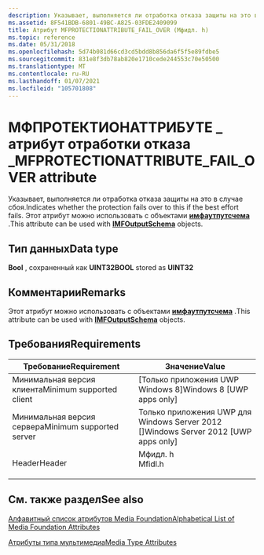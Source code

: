 ```yaml
---
description: Указывает, выполняется ли отработка отказа защиты на это в случае сбоя. Этот атрибут можно использовать с объектами Имфаутпутсчема.
ms.assetid: 8F541BDB-6801-49BC-A825-03FDE2409099
title: Атрибут MFPROTECTIONATTRIBUTE_FAIL_OVER (Мфидл. h)
ms.topic: reference
ms.date: 05/31/2018
ms.openlocfilehash: 5d74b081d66cd3cd5bdd8b856da6f5f5e89fdbe5
ms.sourcegitcommit: 831e8f3db78ab820e1710cede244553c70e50500
ms.translationtype: MT
ms.contentlocale: ru-RU
ms.lasthandoff: 01/07/2021
ms.locfileid: "105701808"
---
```

# <a name="mfprotectionattribute_fail_over-attribute"></a><span data-ttu-id="ea989-104">МФПРОТЕКТИОНАТТРИБУТЕ \_ атрибут отработки отказа \_</span><span class="sxs-lookup"><span data-stu-id="ea989-104">MFPROTECTIONATTRIBUTE\_FAIL\_OVER attribute</span></span>

<span data-ttu-id="ea989-105">Указывает, выполняется ли отработка отказа защиты на это в случае сбоя.</span><span class="sxs-lookup"><span data-stu-id="ea989-105">Indicates whether the protection fails over to this if the best effort fails.</span></span> <span data-ttu-id="ea989-106">Этот атрибут можно использовать с объектами [**имфаутпутсчема**](/windows/desktop/api/mfidl/nn-mfidl-imfoutputschema) .</span><span class="sxs-lookup"><span data-stu-id="ea989-106">This attribute can be used with [**IMFOutputSchema**](/windows/desktop/api/mfidl/nn-mfidl-imfoutputschema) objects.</span></span>

## <a name="data-type"></a><span data-ttu-id="ea989-107">Тип данных</span><span class="sxs-lookup"><span data-stu-id="ea989-107">Data type</span></span>

<span data-ttu-id="ea989-108">**Bool** , сохраненный как **UINT32**</span><span class="sxs-lookup"><span data-stu-id="ea989-108">**BOOL** stored as **UINT32**</span></span>

## <a name="remarks"></a><span data-ttu-id="ea989-109">Комментарии</span><span class="sxs-lookup"><span data-stu-id="ea989-109">Remarks</span></span>

<span data-ttu-id="ea989-110">Этот атрибут можно использовать с объектами [**имфаутпутсчема**](/windows/desktop/api/mfidl/nn-mfidl-imfoutputschema) .</span><span class="sxs-lookup"><span data-stu-id="ea989-110">This attribute can be used with [**IMFOutputSchema**](/windows/desktop/api/mfidl/nn-mfidl-imfoutputschema) objects.</span></span>

## <a name="requirements"></a><span data-ttu-id="ea989-111">Требования</span><span class="sxs-lookup"><span data-stu-id="ea989-111">Requirements</span></span>



| <span data-ttu-id="ea989-112">Требование</span><span class="sxs-lookup"><span data-stu-id="ea989-112">Requirement</span></span> | <span data-ttu-id="ea989-113">Значение</span><span class="sxs-lookup"><span data-stu-id="ea989-113">Value</span></span> |
|-------------------------------------|------------------------------------------------------------------------------------|
| <span data-ttu-id="ea989-114">Минимальная версия клиента</span><span class="sxs-lookup"><span data-stu-id="ea989-114">Minimum supported client</span></span><br/> | <span data-ttu-id="ea989-115">\[Только приложения UWP Windows 8\]</span><span class="sxs-lookup"><span data-stu-id="ea989-115">Windows 8 \[UWP apps only\]</span></span><br/>                                             |
| <span data-ttu-id="ea989-116">Минимальная версия сервера</span><span class="sxs-lookup"><span data-stu-id="ea989-116">Minimum supported server</span></span><br/> | <span data-ttu-id="ea989-117">Только приложения UWP для Windows Server 2012 \[\]</span><span class="sxs-lookup"><span data-stu-id="ea989-117">Windows Server 2012 \[UWP apps only\]</span></span><br/>                                   |
| <span data-ttu-id="ea989-118">Header</span><span class="sxs-lookup"><span data-stu-id="ea989-118">Header</span></span><br/>                   | <dl> <span data-ttu-id="ea989-119"><dt>Мфидл. h</dt></span><span class="sxs-lookup"><span data-stu-id="ea989-119"><dt>Mfidl.h</dt></span></span> </dl> |



## <a name="see-also"></a><span data-ttu-id="ea989-120">См. также раздел</span><span class="sxs-lookup"><span data-stu-id="ea989-120">See also</span></span>

<dl> <dt>

[<span data-ttu-id="ea989-121">Алфавитный список атрибутов Media Foundation</span><span class="sxs-lookup"><span data-stu-id="ea989-121">Alphabetical List of Media Foundation Attributes</span></span>](alphabetical-list-of-media-foundation-attributes.md)
</dt> <dt>

[<span data-ttu-id="ea989-122">Атрибуты типа мультимедиа</span><span class="sxs-lookup"><span data-stu-id="ea989-122">Media Type Attributes</span></span>](media-type-attributes.md)
</dt> </dl>

 

 





